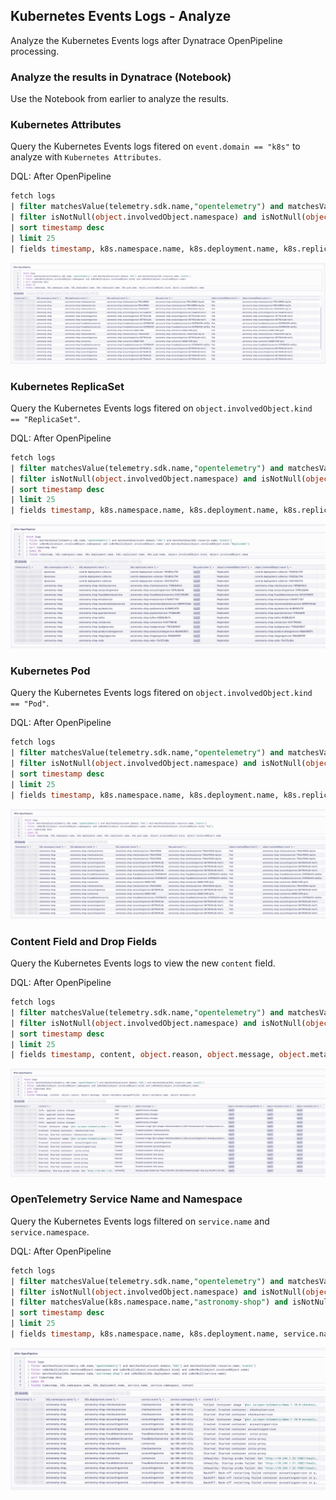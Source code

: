 ## Kubernetes Events Logs - Analyze
Analyze the Kubernetes Events logs after Dynatrace OpenPipeline processing.

### Analyze the results in Dynatrace (Notebook)

Use the Notebook from earlier to analyze the results.

### Kubernetes Attributes

Query the Kubernetes Events logs fitered on `event.domain == "k8s"` to analyze with `Kubernetes Attributes`.

DQL: After OpenPipeline
```sql
fetch logs
| filter matchesValue(telemetry.sdk.name,"opentelemetry") and matchesValue(event.domain,"k8s") and matchesValue(k8s.resource.name,"events")
| filter isNotNull(object.involvedObject.namespace) and isNotNull(object.involvedObject.kind) and isNotNull(object.involvedObject.name)
| sort timestamp desc
| limit 25
| fields timestamp, k8s.namespace.name, k8s.deployment.name, k8s.replicaset.name, k8s.pod.name, object.involvedObject.kind, object.involvedObject.name
```

![Kubernetes Attributes](../../../assets/images/dt_opp-k8s_events_analyze_k8s_attributes.png)

### Kubernetes ReplicaSet

Query the Kubernetes Events logs fitered on `object.involvedObject.kind == "ReplicaSet"`.

DQL: After OpenPipeline
```sql
fetch logs
| filter matchesValue(telemetry.sdk.name,"opentelemetry") and matchesValue(event.domain,"k8s") and matchesValue(k8s.resource.name,"events")
| filter isNotNull(object.involvedObject.namespace) and isNotNull(object.involvedObject.name) and matchesValue(object.involvedObject.kind,"ReplicaSet")
| sort timestamp desc
| limit 25
| fields timestamp, k8s.namespace.name, k8s.deployment.name, k8s.replicaset.name, k8s.pod.name, object.involvedObject.kind, object.involvedObject.name
```

![Kubernetes ReplicaSet](../../../assets/images/dt_opp-k8s_events_analyze_k8s_replicaset.png)

### Kubernetes Pod

Query the Kubernetes Events logs fitered on `object.involvedObject.kind == "Pod"`.

DQL: After OpenPipeline
```sql
fetch logs
| filter matchesValue(telemetry.sdk.name,"opentelemetry") and matchesValue(event.domain,"k8s") and matchesValue(k8s.resource.name,"events")
| filter isNotNull(object.involvedObject.namespace) and isNotNull(object.involvedObject.name) and matchesValue(object.involvedObject.kind,"Pod")
| sort timestamp desc
| limit 25
| fields timestamp, k8s.namespace.name, k8s.deployment.name, k8s.replicaset.name, k8s.pod.name, object.involvedObject.kind, object.involvedObject.name
```

![Kubernetes Pod](../../../assets/images/dt_opp-k8s_events_analyze_k8s_pod.png)

### Content Field and Drop Fields

Query the Kubernetes Events logs to view the new `content` field.

DQL: After OpenPipeline
```sql
fetch logs
| filter matchesValue(telemetry.sdk.name,"opentelemetry") and matchesValue(event.domain,"k8s") and matchesValue(k8s.resource.name,"events")
| filter isNotNull(object.involvedObject.namespace) and isNotNull(object.involvedObject.kind) and isNotNull(object.involvedObject.name)
| sort timestamp desc
| limit 25
| fields timestamp, content, object.reason, object.message, object.metadata.managedfields, object.metadata.name, object.metadata.uid
```

![Content Field](../../../assets/images/dt_opp-k8s_events_analyze_content_reason.png)

### OpenTelemetry Service Name and Namespace

Query the Kubernetes Events logs filtered on `service.name` and `service.namespace`.

DQL: After OpenPipeline
```sql
fetch logs
| filter matchesValue(telemetry.sdk.name,"opentelemetry") and matchesValue(event.domain,"k8s") and matchesValue(k8s.resource.name,"events")
| filter isNotNull(object.involvedObject.namespace) and isNotNull(object.involvedObject.kind) and isNotNull(object.involvedObject.name)
| filter matchesValue(k8s.namespace.name,"astronomy-shop") and isNotNull(k8s.deployment.name) and isNotNull(service.name)
| sort timestamp desc
| limit 25
| fields timestamp, k8s.namespace.name, k8s.deployment.name, service.name, service.namespace, content
```

![OpenTelemetry Service Name](../../../assets/images/dt_opp-k8s_events_analyze_service_name.png)
